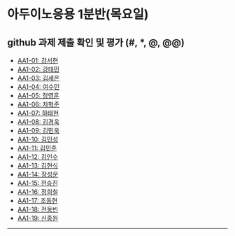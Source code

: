 # 아두이노응용 1분반(목요일) 
## github 과제 제출 확인 및 평가 (#, *, @, @@)

- [AA1-01: 강서현]()
- [AA1-02:	강태민]()
- [AA1-03:	김세은]()
- [AA1-04:	여수민]()
- [AA1-05:	정영훈]()
- [AA1-06:	차혁준]()
- [AA1-07:	하태헌]()
- [AA1-08:	김경욱]()
- [AA1-09:	김민욱]()
- [AA1-10:	김민성]()
- [AA1-11:	김민준]()
- [AA1-12:	김인수]()
- [AA1-13:	김현식]()
- [AA1-14:	장성운]()
- [AA1-15:	전승진]()
- [AA1-16:	정희철]()
- [AA1-17:	조동현]()
- [AA1-18:	전동빈]()
- [AA1-19:	신종원]()
---


